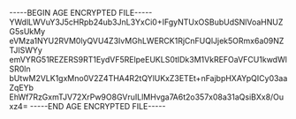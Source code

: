 -----BEGIN AGE ENCRYPTED FILE-----
YWdlLWVuY3J5cHRpb24ub3JnL3YxCi0+IFgyNTUxOSBubUdSNlVoaHNUZG5sUkMy
eVMza1NYU2RVM0lyQVU4Z3IvMGhLWERCK1RjCnFUQlJjek5ORmx6a09NZTJISWYy
emVYRG51REZERS9RT1EydVF5RElpeEUKLS0tIDk3M1VkREFOaVFCU1kwdWlSR0ln
bUtwM2VLK1gxMno0V2Z4THA4R2tQYlUKxZ3ETEt+nFajbpHXAYpQICy03aaZqEYb
EhWf7RzGxmTJV72XrPw9O8GVruILlMHvga7A6t2o357x08a31aQsiBXx8/Ouxz4=
-----END AGE ENCRYPTED FILE-----
